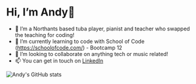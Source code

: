 # Hi, I’m Andy👋
- 👀 I’m a Northants based tuba player, pianist and teacher who swapped the teaching for coding! 
- 🌱 I’m currently learning to code with School of Code (https://schoolofcode.com/) - Bootcamp 12
- 💞️ I’m looking to collaborate on anything tech or music related!
- 📫 You can get in touch on [LinkedIn](https://www.linkedin.com/in/mult-vit/)

![Andy's GitHub stats](https://github-readme-stats.vercel.app/api?username=multi-vit&show_icons=true&theme=radical)


<!---
multi-vit/multi-vit is a ✨ special ✨ repository because its `README.md` (this file) appears on your GitHub profile.
You can click the Preview link to take a look at your changes.
--->
